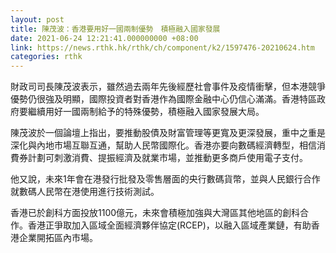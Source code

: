 ```yaml
---
layout: post
title: 陳茂波：香港要用好一國兩制優勢　積極融入國家發展
date: 2021-06-24 12:21:41.000000000 +08:00
link: https://news.rthk.hk/rthk/ch/component/k2/1597476-20210624.htm
categories: rthk
---
```


財政司司長陳茂波表示，雖然過去兩年先後經歷社會事件及疫情衝擊，但本港競爭優勢仍很強及明顯，國際投資者對香港作為國際金融中心仍信心滿滿。香港特區政府要繼續用好一國兩制給予的特殊優勢，積極融入國家發展大局。

陳茂波於一個論壇上指出，要推動股債及財富管理等更寬及更深發展，重中之重是深化與內地市場互聯互通，幫助人民幣國際化。香港亦要向數碼經濟轉型，相信消費券計劃可刺激消費、提振經濟及就業市場，並推動更多商戶使用電子支付。

他又說，未來1年會在港發行批發及零售層面的央行數碼貨幣，並與人民銀行合作就數碼人民幣在港使用進行技術測試。

香港已於創科方面投放1100億元，未來會積極加強與大灣區其他地區的創科合作。香港正爭取加入區域全面經濟夥伴協定(RCEP)，以融入區域產業鏈，有助香港企業開拓區內市場。
